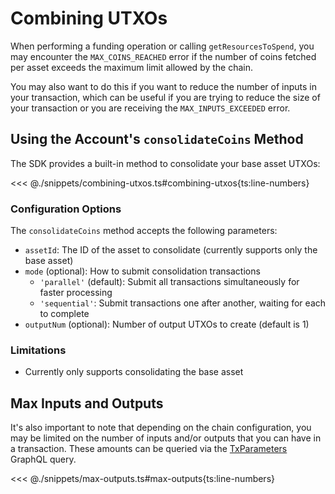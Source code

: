 # Combining UTXOs

When performing a funding operation or calling `getResourcesToSpend`, you may encounter the `MAX_COINS_REACHED` error if the number of coins fetched per asset exceeds the maximum limit allowed by the chain.

You may also want to do this if you want to reduce the number of inputs in your transaction, which can be useful if you are trying to reduce the size of your transaction or you are receiving the `MAX_INPUTS_EXCEEDED` error.

## Using the Account's `consolidateCoins` Method

The SDK provides a built-in method to consolidate your base asset UTXOs:

<<< @./snippets/combining-utxos.ts#combining-utxos{ts:line-numbers}

### Configuration Options

The `consolidateCoins` method accepts the following parameters:

- `assetId`: The ID of the asset to consolidate (currently supports only the base asset)
- `mode` (optional): How to submit consolidation transactions
  - `'parallel'` (default): Submit all transactions simultaneously for faster processing
  - `'sequential'`: Submit transactions one after another, waiting for each to complete
- `outputNum` (optional): Number of output UTXOs to create (default is 1)

### Limitations

- Currently only supports consolidating the base asset

## Max Inputs and Outputs

It's also important to note that depending on the chain configuration, you may be limited on the number of inputs and/or outputs that you can have in a transaction. These amounts can be queried via the [TxParameters](https://docs.fuel.network/docs/graphql/reference/objects/#txparameters) GraphQL query.

<<< @./snippets/max-outputs.ts#max-outputs{ts:line-numbers}
